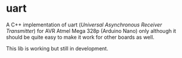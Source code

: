 # uart
A C++ implementation of uart (*Universal Asynchronous Receiver Transmitter*) for AVR Atmel Mega 328p (Arduino Nano) only although it should be quite easy to make it work for other boards as well. 

This lib is working but still in development. 
